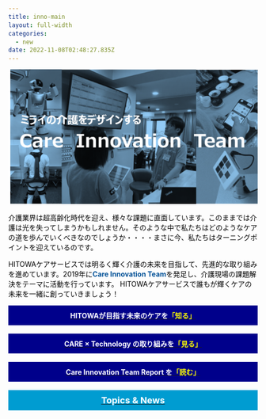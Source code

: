 ```yaml
---
title: inno-main
layout: full-width
categories:
  - new
date: 2022-11-08T02:48:27.835Z
---
```

![](/images/hi1.png)

<div class="cc-m-text-inline-rte mce-content-body" data-name="text" id="cc-m-text-12081376260" contenteditable="true" style="position: relative;"><p><span style="color: #000000; font-size: 14px;" data-mce-style="color: #000000; font-size: 14px;">介護業界は超高齢化時代を迎え、様々な課題に直面しています。このままでは介護は光を失ってしまうかもしれません。そのような中で私たちはどのようなケアの道を歩んでいくべきなのでしょうか・・・・まさに今、私たちはターニングポイントを迎えているのです。</span></p><p><span style="color: #000000; font-size: 14px;" data-mce-style="color: #000000; font-size: 14px;">HITOWAケアサービスでは明るく輝く介護の未来を目指して、先進的な取り組みを進めています。2019年に<strong><span style="color: #025197;" data-mce-style="color: #025197;">Care Innovation Team</span></strong>を発足し、介護現場の課題解決をテーマに活動を行っています。 HITOWAケアサービスで誰もが輝くケアの未来を一緒に創っていきましょう！</span></p></div>

<div class="cc-m-text-inline-rte mce-content-body" data-name="text" id="cc-m-text-12081376360" contenteditable="true" style="position: relative;"><div style="background: #00008B; padding: 10px; text-align: center;" data-mce-style="background: #00008B; padding: 10px; text-align: center;"><span style="font-size: 14px;" data-mce-style="font-size: 14px;"><a href="/app/s96da70f606bae585/p4cf07ce27fc3befe/" title="HITOWAが目指す未来のケアを知る！" data-mce-href="/app/s96da70f606bae585/p4cf07ce27fc3befe/"><span style="background-color: rgba(0, 0, 0, 0); color: #ffffff;" data-mce-style="background-color: rgba(0, 0, 0, 0); color: #ffffff;"><span color="#000000"><b>HITOWAが目指す未来のケアを<span style="color: #ffff00;" data-mce-style="color: #ffff00;">「知る」</span></b></span></span></a></span></div></div><br>

<div class="cc-m-text-inline-rte mce-content-body" data-name="text" id="cc-m-text-12081325760" contenteditable="true" style="position: relative;"><div style="background: #00008B; padding: 10px; text-align: center;" data-mce-style="background: #00008B; padding: 10px; text-align: center;"><span style="font-size: 14px;" data-mce-style="font-size: 14px;"><a href="/app/s96da70f606bae585/p3bfb13d1c0fdcd5a/" title="HITOWAの Care Innovation の取り組みを見る！" data-mce-href="/app/s96da70f606bae585/p3bfb13d1c0fdcd5a/"><span style="background-color: rgba(0, 0, 0, 0); color: #ffffff;" data-mce-style="background-color: rgba(0, 0, 0, 0); color: #ffffff;"><span color="#000000"><b>CARE × Technology の取り組みを<span style="color: #ffff00;" data-mce-style="color: #ffff00;">「見る」</span></b></span></span></a></span></div></div>            <div data-display="cms-only" data-action="linkIndicator" class="cc-m-link-indicator cc-m-link-indicator-text" title="HITOWAの Care Innovation の取り組みを見る！" style="left: 341.975px; top: 14.5px;">	            <a href="https://cms.e.jimdo.com/app/s96da70f606bae585/p3bfb13d1c0fdcd5a/" target="">	                <span></span></a></div></div><br>

<div class="cc-m-text-inline-rte mce-content-body" data-name="text" id="cc-m-text-12081376660" contenteditable="true" style="position: relative;"><div style="background: #00008B; padding: 10px; text-align: center;" data-mce-style="background: #00008B; padding: 10px; text-align: center;"><span style="font-size: 14px;" data-mce-style="font-size: 14px;"><a href="/app/s96da70f606bae585/p9fb64ab529885de4/" title="Care Innovation Team Report を読む！" data-mce-href="/app/s96da70f606bae585/p9fb64ab529885de4/"><span style="background-color: rgba(0, 0, 0, 0); color: #ffffff;" data-mce-style="background-color: rgba(0, 0, 0, 0); color: #ffffff;"><span color="#000000"><b>Care Innovation Team Report を<span style="color: #ffff00;" data-mce-style="color: #ffff00;">「読む」</span></b></span></span></a></span></div></div>            <div data-display="cms-only" data-action="linkIndicator" class="cc-m-link-indicator cc-m-link-indicator-text" title="Care Innovation Team Report を読む！" style="left: 346.638px; top: 14.5px;">	            <a href="https://cms.e.jimdo.com/app/s96da70f606bae585/p9fb64ab529885de4/" target="">	                <span></span>	            </a>	        </div></div><br>

<div class="cc-m-text-inline-rte mce-content-body" data-name="text" id="cc-m-text-12081376760" contenteditable="true" style="position: relative;"><div style="background: #009CD1; padding: 10px; text-align: center;" data-mce-style="background: #009CD1; padding: 10px; text-align: center;"><span style="font-size: 18px;" data-mce-style="font-size: 18px;"><a href="/app/s96da70f606bae585/p17403f6c0a5e25fe/" title="Topics&amp;News" data-mce-href="/app/s96da70f606bae585/p17403f6c0a5e25fe/"><span style="background-color: rgba(0, 0, 0, 0); color: #ffffff;" data-mce-style="background-color: rgba(0, 0, 0, 0); color: #ffffff;"><span color="#000000"><b>Topics &amp; News</b></span></span></a></span></div></div>            <div data-display="cms-only" data-action="linkIndicator" class="cc-m-link-indicator cc-m-link-indicator-text" title="Topics&amp;News" style="left: 415.625px; top: 15.4px;">	            <a href="https://cms.e.jimdo.com/app/s96da70f606bae585/p17403f6c0a5e25fe/" target="">	                <span></span>	            </a>	        </div></div>